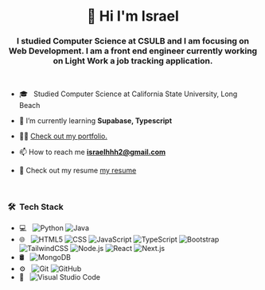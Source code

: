 <h1 align="center"> 👋 Hi I'm Israel</h1>
<h3 align="center">I studied Computer Science at CSULB and I am focusing on Web Development. I am a front end engineer currently working on Light Work a job tracking application. 
</h3>
<br>

- 🎓 &nbsp; Studied Computer Science at California State University, Long Beach 

- 🌱 I’m currently learning **Supabase, Typescript**

- 👨‍💻 [Check out my portfolio.](https://israelhernandez.dev/)

- 📫 How to reach me **israelhhh2@gmail.com**

- 📄 Check out my resume [my resume](https://docs.google.com/document/d/1R39qVfvDL_CZpkKnxhR5A31Sukcfi3aRDX7Y_3mOGJE/edit?usp=drive_link)

<br>

<h3> 🛠 &nbsp;Tech Stack</h3>

- 💻 &nbsp;
  ![Python](https://img.shields.io/badge/Python-3776AB?style=for-the-badge&logo=python&logoColor=white)
  ![Java](	https://img.shields.io/badge/Java-ED8B00?style=for-the-badge&logo=openjdk&logoColor=white)
- 🌐 &nbsp;
  ![HTML5](https://img.shields.io/badge/HTML5-E34F26?style=for-the-badge&logo=html5&logoColor=white)
  ![CSS](https://img.shields.io/badge/CSS3-1572B6?style=for-the-badge&logo=css3&logoColor=white)
  ![JavaScript](https://img.shields.io/badge/JavaScript-F7DF1E?style=for-the-badge&logo=javascript&logoColor=black)
  ![TypeScript](https://img.shields.io/badge/TypeScript-007ACC?style=for-the-badge&logo=typescript&logoColor=white)
  ![Bootstrap](https://img.shields.io/badge/Bootstrap-563D7C?style=for-the-badge&logo=bootstrap&logoColor=white)
  ![TailwindCSS](https://img.shields.io/badge/Tailwind_CSS-38B2AC?style=for-the-badge&logo=tailwind-css&logoColor=white)
  ![Node.js](https://img.shields.io/badge/Node.js-43853D?style=for-the-badge&logo=node.js&logoColor=white)
  ![React](https://img.shields.io/badge/React-20232A?style=for-the-badge&logo=react&logoColor=61DAFB)
  ![Next.js](https://img.shields.io/badge/next.js-000000?style=for-the-badge&logo=nextdotjs&logoColor=white)
- 🛢 &nbsp;
  ![MongoDB](https://img.shields.io/badge/MongoDB-4EA94B?style=for-the-badge&logo=mongodb&logoColor=white)
- ⚙️ &nbsp;
  ![Git](https://img.shields.io/badge/GIT-E44C30?style=for-the-badge&logo=git&logoColor=white)
  ![GitHub](https://img.shields.io/badge/GitHub-100000?style=for-the-badge&logo=github&logoColor=white)
- 🔧 &nbsp;
  ![Visual Studio Code](https://img.shields.io/badge/-Visual%20Studio%20Code-333333?style=flat&logo=visual-studio-code&logoColor=007ACC)

<br/>
